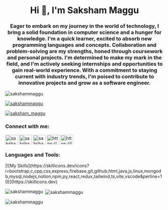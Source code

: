 <h1 align="center">Hi 👋, I'm Saksham Maggu</h1>
<h3 align="center">Eager to embark on my journey in the world of technology, I bring a solid foundation in computer science and a hunger for knowledge. I'm a quick learner, excited to absorb new programming languages and concepts. Collaboration and problem-solving are my strengths, honed through coursework and personal projects. I'm determined to make my mark in the field, and I'm actively seeking internships and opportunities to gain real-world experience. With a commitment to staying current with industry trends, I'm poised to contribute to innovative projects and grow as a software engineer.</h3>

<p align="left"> <img src="https://komarev.com/ghpvc/?username=sakshammaggu&label=Profile%20views&color=0e75b6&style=flat" alt="sakshammaggu" /> </p>

<p align="left"> <a href="https://github.com/ryo-ma/github-profile-trophy"><img src="https://github-profile-trophy.vercel.app/?username=sakshammaggu" alt="sakshammaggu" /></a> </p>

<p align="left"> <a href="https://twitter.com/saksham_maggu" target="blank"><img src="https://img.shields.io/twitter/follow/saksham_maggu?logo=twitter&style=for-the-badge" alt="saksham_maggu" /></a> </p>

<h3 align="left">Connect with me:</h3>
<p align="left">
<a href="https://twitter.com/saksham_maggu" target="blank"><img align="center" src="https://raw.githubusercontent.com/rahuldkjain/github-profile-readme-generator/master/src/images/icons/Social/twitter.svg" alt="saksham_maggu" height="30" width="40" /></a>
<a href="https://linkedin.com/in/saksham-maggu-25817b26a" target="blank"><img align="center" src="https://raw.githubusercontent.com/rahuldkjain/github-profile-readme-generator/master/src/images/icons/Social/linked-in-alt.svg" alt="saksham-maggu-25817b26a" height="30" width="40" /></a>
<a href="https://instagram.com/saksham.maggu" target="blank"><img align="center" src="https://raw.githubusercontent.com/rahuldkjain/github-profile-readme-generator/master/src/images/icons/Social/instagram.svg" alt="saksham.maggu" height="30" width="40" /></a>
<a href="https://www.codechef.com/users/https://www.codechef.com/users/saksham_maggu" target="blank"><img align="center" src="https://cdn.jsdelivr.net/npm/simple-icons@3.1.0/icons/codechef.svg" alt="https://www.codechef.com/users/saksham_maggu" height="30" width="40" /></a>
<a href="https://www.leetcode.com/https://leetcode.com/u/sakshammaggu80/" target="blank"><img align="center" src="https://raw.githubusercontent.com/rahuldkjain/github-profile-readme-generator/master/src/images/icons/Social/leet-code.svg" alt="https://leetcode.com/u/sakshammaggu80/" height="30" width="40" /></a>
</p>

<h3 align="left">Languages and Tools:</h3>
[![My Skills](https://skillicons.dev/icons?i=bootstrap,c,cpp,css,express,firebase,git,github,html,java,js,linux,mongodb,mysql,nodejs,notion,npm,py,react,redux,tailwind,ts,vite,vscode&perline=10)](https://skillicons.dev)

<p><img align="left" src="https://github-readme-stats.vercel.app/api/top-langs?username=sakshammaggu&show_icons=true&locale=en&layout=compact" alt="sakshammaggu" /></p>

<p>&nbsp;<img align="center" src="https://github-readme-stats.vercel.app/api?username=sakshammaggu&show_icons=true&locale=en" alt="sakshammaggu" /></p>

<p><img align="center" src="https://github-readme-streak-stats.herokuapp.com/?user=sakshammaggu&" alt="sakshammaggu" /></p>
